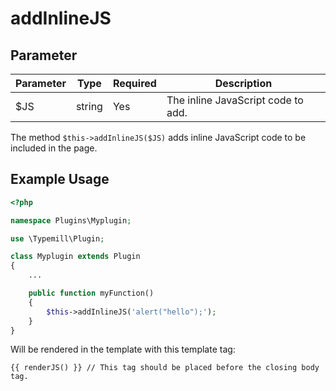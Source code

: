 #  addInlineJS

## Parameter

| Parameter  | Type                | Required | Description                                                                                 |
|------------|---------------------|----------|---------------------------------------------------------------------------------------------|
| $JS       | string              | Yes      | The inline JavaScript code to add.                                                         |

The method `$this->addInlineJS($JS)` adds inline JavaScript code to be included in the page.

## Example Usage

```php
<?php

namespace Plugins\Myplugin;

use \Typemill\Plugin;

class Myplugin extends Plugin
{
    ...

    public function myFunction()
    {
        $this->addInlineJS('alert("hello");');
    }
}
```

Will be rendered in the template with this template tag:

```
{{ renderJS() }} // This tag should be placed before the closing body tag.
```

